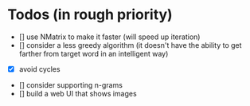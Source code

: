 # Todos (in rough priority)

- [] use NMatrix to make it faster (will speed up iteration)
- [] consider a less greedy algorithm (it doesn't have the ability to get farther from target word in an intelligent way)
- [x] avoid cycles
- [] consider supporting n-grams
- [] build a web UI that shows images
